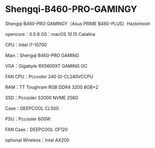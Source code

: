 # Shengqi-B460-PRO-GAMINGY
Shengqi B460-PRO GAMINGY（Asus PRIME B460-PLUS）Hackintosh

opencore：0.5.9
OS：macOS 10.15 Catalina



CPU：Intel i7-10700

Main：Shengqi B460-PRO GAMING

VGA：Gigabyte RX5600XT GAMING OC

FAN CPU：Pccooler 240 GI-CL240VCCPU

RAM：TT Toughram RGB DDR4 3200 8GB×2

SSD：Pccooler S2000 NVME 256G

Case：DEEPCOOL CL500

PSU：Pccooler  600W

FAN Case：DEEPCOOL CF120



optional
Wireless：Intel AX200
